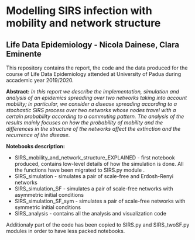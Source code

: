 # Modelling SIRS infection with mobility and network structure
## Life Data Epidemiology - Nicola Dainese, Clara Eminente

This repository contains the report, the code and the data produced for the course of Life Data Epidemiology attended at University of Padua during accademic year 2019/2020.

**Abstract:**
*In this report we describe the implementation, simulation and analysis of an epidemics spreading over two networks taking into account mobility; in particular, we consider a disease spreading according to a stochastic SIRS process over two networks whose nodes travel with a certain probability according to a commuting pattern. The analysis of the results mainly focuses on how the probability of mobility and the differences in the structure of the networks affect the extinction and the recurrence of the disease.*

**Notebooks description:**
- SIRS_mobility_and_network_structure_EXPLAINED - first notebook produced, contains low-level details of how the simulation is done. All the functions have been migrated to SIRS.py module .
- SIRS_simulation - simulates a pair of scale-free and Erdosh-Renyi networks
- SIRS_simulation_SF - simulates a pair of scale-free networks with asymmetric initial conditions
- SIRS_simulation_SF_sym - simulates a pair of scale-free networks with symmetric initial conditions
- SIRS_analysis - contains all the analysis and visualization code

Additionaly part of the code has been copied to SIRS.py and SIRS_twoSF.py modules in order to have less packed notebooks.
